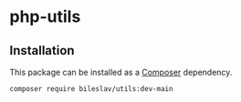 # php-utils

## Installation

This package can be installed as a [Composer](https://getcomposer.org/) dependency.

```bash
composer require bileslav/utils:dev-main
```
